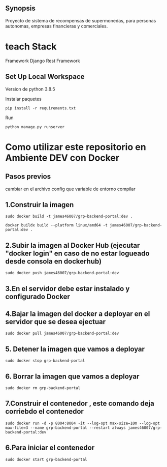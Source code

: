## Synopsis

Proyecto de sistema de recompensas de supermonedas, para personas autonomas, empresas financieras y comerciales.

# teach Stack

Framework Django Rest Framework

## Set Up Local Workspace

Version de python 3.8.5

Instalar paquetes

```shell
pip install -r requirements.txt
```

Run

```shell
python manage.py runserver
```

# Como utilizar este repositorio en Ambiente DEV con Docker

## Pasos previos

cambiar en el archivo config que variable de entorno compilar

## 1.Construir la imagen

```shell
sudo docker build -t james46007/grp-backend-portal:dev .
```

```shell
docker buildx build --platform linux/amd64 -t james46007/grp-backend-portal:dev .
```

## 2.Subir la imagen al Docker Hub (ejecutar "docker login" en caso de no estar logueado desde consola en dockerhub)

```shell
sudo docker push james46007/grp-backend-portal:dev
```

## 3.En el servidor debe estar instalado y configurado Docker

## 4.Bajar la imagen del docker a deployar en el servidor que se desea ejectuar

```shell
sudo docker pull james46007/grp-backend-portal:dev
```

## 5. Detener la imagen que vamos a deployar

```shell
sudo docker stop grp-backend-portal
```

## 6. Borrar la imagen que vamos a deployar

```shell
sudo docker rm grp-backend-portal
```

## 7.Construir el contenedor , este comando deja corriebdo el contenedor

```shell
sudo docker run -d -p 8004:8004 -it --log-opt max-size=10m --log-opt max-file=3 --name grp-backend-portal --restart always james46007/grp-backend-portal:dev
```

## 6.Para iniciar el contenedor

```shell
sudo docker start grp-backend-portal
```
